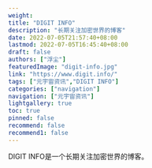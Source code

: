 ```yaml
---
weight: 
title: "DIGIT INFO"
description: "长期关注加密世界的博客"
date: 2022-07-05T21:57:40+08:00
lastmod: 2022-07-05T16:45:40+08:00
draft: false
authors: ["浮尘"]
featuredImage: "digit-info.jpg"
link: "https://www.digit.info/"
tags: ["元宇宙资讯","DIGIT INFO"]
categories: ["navigation"]
navigation: ["元宇宙资讯"]
lightgallery: true
toc: true
pinned: false
recommend: false
recommend1: false
---
```

DIGIT INFO是一个长期关注加密世界的博客。